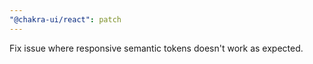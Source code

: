 ```yaml
---
"@chakra-ui/react": patch
---
```


Fix issue where responsive semantic tokens doesn't work as expected.
